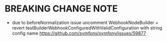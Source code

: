 # BREAKING CHANGE NOTE
- due to beforeNormalization issue uncomment WebhookNodeBuilder +
revert testBuilderWebhookConfiguredWithValidConfiguration with string config name
https://github.com/symfony/symfony/issues/59877

